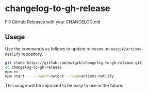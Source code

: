 # changelog-to-gh-release
Fill GitHub Releases with your CHANGELOG.md

## Usage

Use the commands as follows to update releases on `nwtgck/actions-netlify` repository.

```bash
git clone https://github.com/nwtgck/changelog-to-gh-release.git
cd changelog-to-gh-release
npm ci
npm start -- --owner=nwtgck --repo=actions-netlify
```

This usage will be improved to be easy to use in the future.
